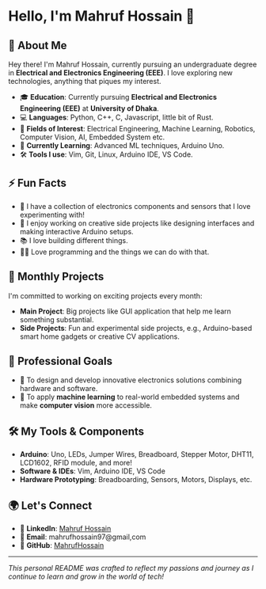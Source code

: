 # Hello, I'm Mahruf Hossain 👋

## 🌟 About Me

Hey there! I'm Mahruf Hossain, currently pursuing an undergraduate degree in **Electrical and Electronics Engineering (EEE)**. I love exploring new technologies, anything that piques my interest.

- 🎓 **Education**: Currently pursuing **Electrical and Electronics Engineering (EEE)** at **University of Dhaka**.
- 💻 **Languages**: Python, C++, C, Javascript, little bit of Rust.
- 🔬 **Fields of Interest**: Electrical Engineering, Machine Learning, Robotics, Computer Vision, AI, Embedded System etc.
- 🌱 **Currently Learning**: Advanced ML techniques, Arduino Uno.
- 🛠 **Tools I use**: Vim, Git, Linux, Arduino IDE, VS Code.

## ⚡ Fun Facts

- 🔋 I have a collection of electronics components and sensors that I love experimenting with!
- 🎨 I enjoy working on creative side projects like designing interfaces and making interactive Arduino setups.
- 📚 I love building different things.
- 🧑‍💻 Love programming and the things we can do with that.

## 🚀 Monthly Projects

I'm committed to working on exciting projects every month:
- **Main Project**: Big projects like GUI application that help me learn something substantial.
- **Side Projects**: Fun and experimental side projects, e.g., Arduino-based smart home gadgets or creative CV applications.

## 💼 Professional Goals

- 🔧 To design and develop innovative electronics solutions combining hardware and software.
- 🤖 To apply **machine learning** to real-world embedded systems and make **computer vision** more accessible.

## 🛠 My Tools & Components

- **Arduino**: Uno, LEDs, Jumper Wires, Breadboard, Stepper Motor, DHT11, LCD1602, RFID module, and more!
- **Software & IDEs**: Vim, Arduino IDE, VS Code
- **Hardware Prototyping**: Breadboarding, Sensors, Motors, Displays, etc.

## 🌍 Let's Connect

- 💼 **LinkedIn**: [Mahruf Hossain](https://www.linkedin.com/in/mahruf-hossain-4804a7221/)
- 📧 **Email**: mahrufhossain97@gmail,com
- 🎯 **GitHub**: [MahrufHossain](https://github.com/MahrufHossain)

---

*This personal README was crafted to reflect my passions and journey as I continue to learn and grow in the world of tech!*
